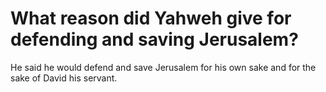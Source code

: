# What reason did Yahweh give for defending and saving Jerusalem?

He said he would defend and save Jerusalem for his own sake and for the sake of David his servant.
